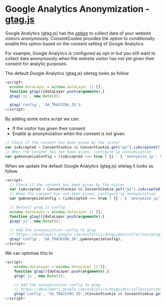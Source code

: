 # Google Analytics Anonymization - [gtag.js](https://developers.google.com/analytics/devguides/collection/gtagjs/)

Google Analytics \(gtag.js\) has the [option](https://developers.google.com/analytics/devguides/collection/gtagjs/ip-anonymization) to collect data of your website visitors anonymously. ConsentCookie provides the option to conditionally enable this option based on the consent setting of Google Analytics.

For example, Google Analytics is configured as opt-in but you still want to collect data anonymously when the website visitor has not yet given their consent for analytic purposes.

The default Google Analytics \(gtag.js\) sitetag looks as follow

```js
<script>
  window.dataLayer = window.dataLayer || [];
  function gtag(){dataLayer.push(arguments);}
  gtag('js', new Date());

  gtag('config', 'GA_TRACKING_ID');
</script>
```

By adding some extra script we can:

* If the visitor has given their consent
* Enable ip anonymization when the consent is not given

```js
// Check if the consent has been given by the vistor
var isAccepted = ConsentCookie && ConsentCookie.get("ga").isAccepted();
// When the consent has not been given, configure ip anonymization
var gaAnonymizeConfig = (isAccepted === true ? {} : { 'anonymize_ip': true });
```

When we update the default Google Analytics \(gtag.js\) sitetag it looks as follow

```js
<script>
  // Check if the consent has been given by the vistor
  var isAccepted = ConsentCookie && ConsentCookie.get("ga").isAccepted();
  // When the consent has not been given, configure ip anonymization
  var gaAnonymizeConfig = (isAccepted === true ? {} : { 'anonymize_ip': true });

  // Default gtag.js config
  window.dataLayer = window.dataLayer || [];
  function gtag(){dataLayer.push(arguments);}
  gtag('js', new Date());

  // Add the anonymization config to gtag
  // https://developers.google.com/analytics/devguides/collection/gtagjs/ip-anonymization
  gtag('config', 'GA_TRACKING_ID',gaAnonymizeConfig);
</script>
```

We can optimise this to

```js
<script>
    window.dataLayer = window.dataLayer || [];
    function gtag(){dataLayer.push(arguments);}
    gtag('js', new Date());

    // Add the anonymization config to gtag
    // https://developers.google.com/analytics/devguides/collection/gtagjs/ip-anonymization
    gtag('config', 'GA_TRACKING_ID',(ConsentCookie && ConsentCookie.get("ga").isAccepted()) ? {} : { 'anonymize_ip': true });
</script>
```



